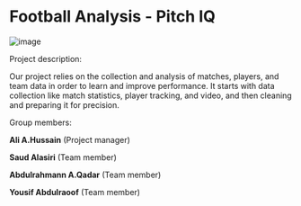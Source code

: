 # Football Analysis - Pitch IQ

![image](https://github.com/user-attachments/assets/c47d2551-9e18-4759-9e16-696dc3dc0240)

Project description: 

Our project relies on the collection and analysis of matches, players, and team data in order to learn and improve performance. It starts with data collection like match statistics, player tracking, and video, and then cleaning and preparing it for precision.

Group members: 

**Ali A.Hussain** (Project manager)

**Saud Alasiri** (Team member)

**Abdulrahmann A.Qadar** (Team member)

**Yousif Abdulraoof** (Team member)





